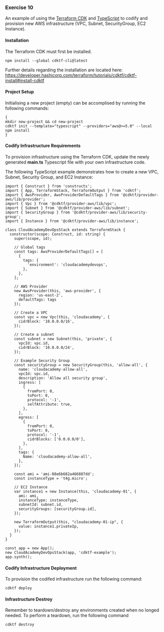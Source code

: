 ### Exercise 10
An example of using the [Terraform CDK](https://developer.hashicorp.com/terraform/cdktf) and [TypeScript](https://www.typescriptlang.org/) to codify and provision new AWS infrastructure (VPC, Subnet, SecurityGroup, EC2 Instance).

#### Installation

The Terraform CDK must first be installed.

```
npm install --global cdktf-cli@latest
```

Further details regarding the installation are located here:
https://developer.hashicorp.com/terraform/tutorials/cdktf/cdktf-install#install-cdktf

#### Project Setup

Initialising a new project (empty) can be accomplised by running the following commands:

```
{
mkdir new-project && cd new-project
cdktf init --template="typescript" --providers="aws@>=5.0" --local
npm install
}
```

#### Codify Infrastructure Requirements

To provision infrastructure using the Terraform CDK, update the newly generated **main.ts** Typescript file with your own infrastructure code.

The following TypeScript example demonstrates how to create a new VPC, Subnet, Security Group, and EC2 Instance:

```
import { Construct } from 'constructs';
import { App, TerraformStack, TerraformOutput } from 'cdktf';
import { AwsProvider, AwsProviderDefaultTags } from '@cdktf/provider-aws/lib/provider';
import { Vpc } from '@cdktf/provider-aws/lib/vpc';
import { Subnet } from '@cdktf/provider-aws/lib/subnet';
import { SecurityGroup } from '@cdktf/provider-aws/lib/security-group';
import { Instance } from '@cdktf/provider-aws/lib/instance';

class CloudAcademyDevOpsStack extends TerraformStack {
  constructor(scope: Construct, id: string) {
    super(scope, id);

    // Global tags
    const tags: AwsProviderDefaultTags[] = [
      {
        tags: {
          'environment': 'cloudacademydevops',
        },
      },
    ];

    // AWS Provider
    new AwsProvider(this, 'aws-provider', {
      region: 'us-east-2',
      defaultTags: tags
    });

    // Create a VPC
    const vpc = new Vpc(this, 'cloudacademy', {
      cidrBlock: '10.0.0.0/16',
    });

    // Create a subnet
    const subnet = new Subnet(this, 'private', {
      vpcId: vpc.id,
      cidrBlock: '10.0.0.0/24',
    });

    // Example Security Group
    const securityGroup = new SecurityGroup(this, 'allow-all', {
      name: 'cloudacademy-allow-all',
      vpcId: vpc.id,
      description: 'Allow all security group',
      ingress: [
        {
          fromPort: 0,
          toPort: 0,
          protocol: '-1',
          selfAttribute: true,
        },
      ],
      egress: [
        {
          fromPort: 0,
          toPort: 0,
          protocol: '-1',
          cidrBlocks: ['0.0.0.0/0'],
        },
      ],
      tags: {
        Name: 'cloudacademy-allow-all',
      },
    });

    const ami = 'ami-08e6b682a466887dd';
    const instanceType = 't4g.micro';

    // EC2 Instance
    var instance1 = new Instance(this, 'cloudacademy-01', {
      ami: ami,
      instanceType: instanceType,
      subnetId: subnet.id,
      securityGroups: [securityGroup.id],
    });

    new TerraformOutput(this, "cloudacademy-01-ip", {
      value: instance1.privateIp,
    });
  }
}

const app = new App();
new CloudAcademyDevOpsStack(app, 'cdktf-example');
app.synth();
```

#### Codify Infrastructure Deployment

To provision the codifed infrastructure run the following command:

```
cdktf deploy
```

#### Infrastructure Destroy

Remember to teardown/destroy any environments created when no longed needed. To perform a teardown, run the following command

```
cdktf destroy
```